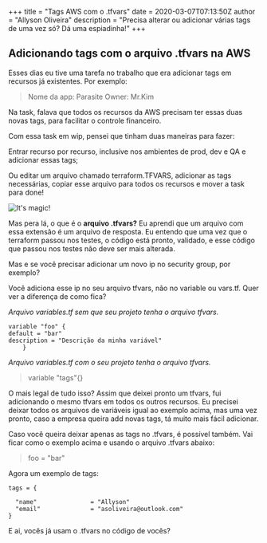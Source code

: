 +++
title = "Tags AWS com o .tfvars"
date = 2020-03-07T07:13:50Z
author = "Allyson Oliveira"
description = "Precisa alterar ou adicionar várias tags de uma vez só? Dá uma espiadinha!"
+++

## Adicionando tags com o arquivo .tfvars na AWS

Esses dias eu tive uma tarefa no trabalho que era adicionar tags em recursos já existentes. Por exemplo:
>Nome da app: Parasite
	Owner: Mr.Kim
  
  Na task, falava que todos os recursos da AWS precisam ter essas duas novas tags, para  facilitar o controle financeiro.

Com essa task em wip, pensei que tinham duas maneiras para fazer:

 Entrar recurso por recurso, inclusive nos ambientes de prod, dev e QA e adicionar essas tags;

Ou editar um arquivo chamado terraform.TFVARS, adicionar as tags necessárias, copiar esse arquivo para todos os recursos e mover a task para done!

![It's magic!](/img/magic.jpeg)

Mas pera lá, o que é o **arquivo .tfvars?**
Eu aprendi que um arquivo com essa extensão é um arquivo de resposta. Eu entendo que uma vez que o terraform passou nos testes, o código está pronto, validado, e esse código que passou nos testes não deve ser mais alterada.

Mas e se você precisar adicionar um novo ip no security group, por exemplo?

Você adiciona esse ip no seu arquivo tfvars, não no variable ou vars.tf. Quer ver a diferença de como fica?

*Arquivo variables.tf sem que seu projeto tenha o arquivo tfvars.*

```
variable "foo" {
default = "bar"
description = "Descrição da minha variável"
	}
```    
			
*Arquivo variables.tf com o seu projeto tenha o arquivo tfvars.*

 > variable "tags"{}
 
O mais legal de tudo isso? Assim que deixei pronto um tfvars, fui adicionando o mesmo tfvars em todos os outros recursos. Eu precisei deixar todos os arquivos de variáveis igual ao exemplo acima, mas uma vez pronto, caso a empresa queira add novas tags, tá muito mais fácil adicionar.

Caso você queira deixar apenas as tags no .tfvars, é possível também. Vai ficar como o exemplo acima e usando o arquivo .tfvars abaixo:

> foo = "bar"  

Agora um exemplo de tags:

```
tags = {

  "name"               = "Allyson"
  "email"              = "asoliveira@outlook.com"
}
```

E ai, vocês já usam o .tfvars no código de vocês? 
